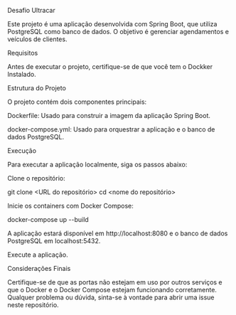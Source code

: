 Desafio Ultracar

Este projeto é uma aplicação desenvolvida com Spring Boot, que utiliza PostgreSQL como banco de dados. O objetivo é gerenciar agendamentos e veículos de clientes.

Requisitos

Antes de executar o projeto, certifique-se de que você tem o Dockker Instalado.


Estrutura do Projeto

O projeto contém dois componentes principais:

Dockerfile: Usado para construir a imagem da aplicação Spring Boot.

docker-compose.yml: Usado para orquestrar a aplicação e o banco de dados PostgreSQL.

Execução

Para executar a aplicação localmente, siga os passos abaixo:

Clone o repositório:


git clone <URL do repositório>
cd <nome do repositório>

Inicie os containers com Docker Compose:

docker-compose up --build

A aplicação estará disponível em http://localhost:8080 e o banco de dados PostgreSQL em localhost:5432.

Execute a aplicação.

Considerações Finais

Certifique-se de que as portas não estejam em uso por outros serviços e que o Docker e o Docker Compose estejam funcionando corretamente.
Qualquer problema ou dúvida, sinta-se à vontade para abrir uma issue neste repositório.
